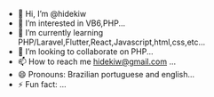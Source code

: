 - 👋 Hi, I’m @hidekiw
- 👀 I’m interested in VB6,PHP...
- 🌱 I’m currently learning PHP/Laravel,Flutter,React,Javascript,html,css,etc...
- 💞️ I’m looking to collaborate on PHP...
- 📫 How to reach me hidekiw@gmail.com ...
- 😄 Pronouns: Brazilian portuguese and english...
- ⚡ Fun fact: ...

<!---
hidekiinf/hidekiinf is a ✨ special ✨ repository because its `README.md` (this file) appears on your GitHub profile.
You can click the Preview link to take a look at your changes.
--->
